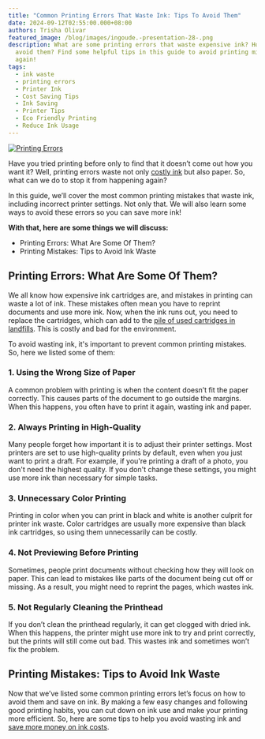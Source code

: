 ```yaml
---
title: "Common Printing Errors That Waste Ink: Tips To Avoid Them"
date: 2024-09-12T02:55:00.000+08:00
authors: Trisha Olivar
featured_image: /blog/images/ingoude.-presentation-28-.png
description: What are some printing errors that waste expensive ink? How can we
  avoid them? Find some helpful tips in this guide to avoid printing mistakes
  again!
tags:
  - ink waste
  - printing errors
  - Printer Ink
  - Cost Saving Tips
  - Ink Saving
  - Printer Tips
  - Eco Friendly Printing
  - Reduce Ink Usage
---
```

[![Printing Errors](/blog/images/ingoude.-presentation-28-.png "Common Printing Errors That Waste Ink: Tips To Avoid Them")](/blog/images/ingoude.-presentation-28-.png)

Have you tried printing before only to find that it doesn’t come out how you want it? Well, printing errors waste not only [costly ink](https://www.compandsave.com/blog/posts/why-printer-ink-is-so-expensive-factors-and-alternatives.html) but also paper. So, what can we do to stop it from happening again?

In this guide, we’ll cover the most common printing mistakes that waste ink, including incorrect printer settings. Not only that. We will also learn some ways to avoid these errors so you can save more ink!

**With that, here are some things we will discuss:**

* Printing Errors: What Are Some Of Them?
* Printing Mistakes: Tips to Avoid Ink Waste

## Printing Errors: What Are Some Of Them?

We all know how expensive ink cartridges are, and mistakes in printing can waste a lot of ink. These mistakes often mean you have to reprint documents and use more ink. Now, when the ink runs out, you need to replace the cartridges, which can add to the [pile of used cartridges in landfills](https://www.compandsave.com/blog/posts/eco-friendly-ink-cartridges-print-with-a-purpose-2024.html). This is costly and bad for the environment. 

To avoid wasting ink, it's important to prevent common printing mistakes. So, here we listed some of them:

### 1. Using the Wrong Size of Paper

A common problem with printing is when the content doesn’t fit the paper correctly. This causes parts of the document to go outside the margins. When this happens, you often have to print it again, wasting ink and paper.

### 2.  Always Printing in High-Quality

Many people forget how important it is to adjust their printer settings. Most printers are set to use high-quality prints by default, even when you just want to print a draft. For example, if you're printing a draft of a photo, you don't need the highest quality. If you don't change these settings, you might use more ink than necessary for simple tasks.

### 3. Unnecessary Color Printing

Printing in color when you can print in black and white is another culprit for printer ink waste. Color cartridges are usually more expensive than black ink cartridges, so using them unnecessarily can be costly. 

### 4. Not Previewing Before Printing

Sometimes, people print documents without checking how they will look on paper. This can lead to mistakes like parts of the document being cut off or missing. As a result, you might need to reprint the pages, which wastes ink.

### 5. Not Regularly Cleaning the Printhead

If you don’t clean the printhead regularly, it can get clogged with dried ink. When this happens, the printer might use more ink to try and print correctly, but the prints will still come out bad. This wastes ink and sometimes won’t fix the problem. 

## Printing Mistakes: Tips to Avoid Ink Waste

Now that we’ve listed some common printing errors let’s focus on how to avoid them and save on ink. By making a few easy changes and following good printing habits, you can cut down on ink use and make your printing more efficient. So, here are some tips to help you avoid wasting ink and [save more money on ink costs](https://www.compandsave.com/blog/posts/how-to-save-money-on-printer-ink-simple-tips-for-home-and-office-printing.html).
